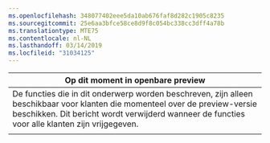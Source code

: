 ```yaml
---
ms.openlocfilehash: 348077402eee5da10ab676faf8d282c1905c8235
ms.sourcegitcommit: 25e6aa3bfce58ce8d9f8c054bc338cc3dff4a78b
ms.translationtype: MTE75
ms.contentlocale: nl-NL
ms.lasthandoff: 03/14/2019
ms.locfileid: "31034125"
---
```

|                                                                     Op dit moment in openbare preview                                                                      |
|----------------------------------------------------------------------------------------------------------------------------------------------------------------------|
| De functies die in dit onderwerp worden beschreven, zijn alleen beschikbaar voor klanten die momenteel over de preview-versie beschikken. Dit bericht wordt verwijderd wanneer de functies voor alle klanten zijn vrijgegeven. |
|                                                                                                                                                                      |

